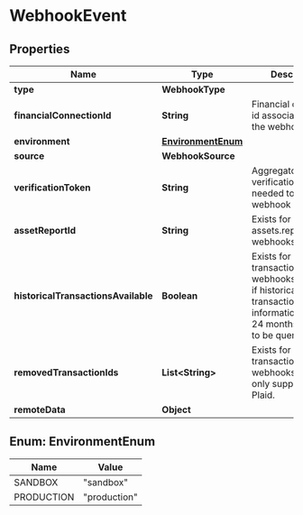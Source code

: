 

# WebhookEvent


## Properties

| Name | Type | Description | Notes |
|------------ | ------------- | ------------- | -------------|
|**type** | **WebhookType** |  |  |
|**financialConnectionId** | **String** | Financial connection id associated with the webhook |  |
|**environment** | [**EnvironmentEnum**](#EnvironmentEnum) |  |  |
|**source** | **WebhookSource** |  |  |
|**verificationToken** | **String** | Aggregator verification data needed to verify the webhook |  [optional] |
|**assetReportId** | **String** | Exists for assets.report_ready webhooks |  [optional] |
|**historicalTransactionsAvailable** | **Boolean** | Exists for transactions.updates webhooks. Indicates if historical transaction information (up to 24 months) is ready to be queried. |  [optional] |
|**removedTransactionIds** | **List&lt;String&gt;** | Exists for transactions.updates webhooks. Currently only supported by Plaid. |  [optional] |
|**remoteData** | **Object** |  |  |



## Enum: EnvironmentEnum

| Name | Value |
|---- | -----|
| SANDBOX | &quot;sandbox&quot; |
| PRODUCTION | &quot;production&quot; |



